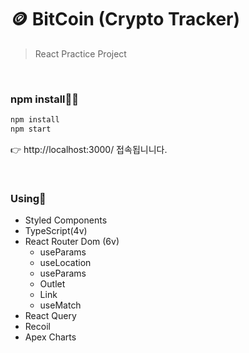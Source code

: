 # 🪙 BitCoin (Crypto Tracker)

> React Practice Project

<br />

### npm install🧚‍♂️

```bash
npm install
npm start
```

👉 http://localhost:3000/ 접속됩니니다.

<br />

### Using🥷

- Styled Components
- TypeScript(4v)
- React Router Dom (6v)
  - useParams
  - useLocation
  - useParams
  - Outlet
  - Link
  - useMatch
- React Query
- Recoil
- Apex Charts

<br />
